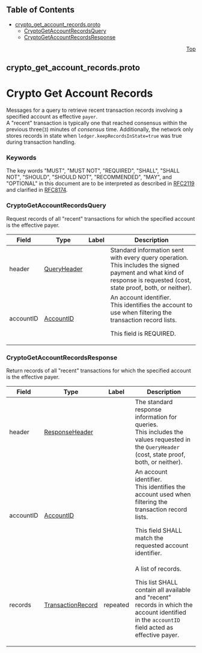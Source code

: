 ## Table of Contents

- [crypto_get_account_records.proto](#crypto_get_account_records-proto)
    - [CryptoGetAccountRecordsQuery](#proto-CryptoGetAccountRecordsQuery)
    - [CryptoGetAccountRecordsResponse](#proto-CryptoGetAccountRecordsResponse)
  



<a name="crypto_get_account_records-proto"></a>
<p align="right"><a href="#top">Top</a></p>

## crypto_get_account_records.proto
# Crypto Get Account Records
Messages for a query to retrieve recent transaction records involving a
specified account as effective `payer`.<br/>
A "recent" transaction is typically one that reached consensus within
the previous three(`3`) minutes of _consensus_ time. Additionally, the
network only stores records in state when
`ledger.keepRecordsInState=true` was true during transaction handling.

### Keywords
The key words "MUST", "MUST NOT", "REQUIRED", "SHALL", "SHALL NOT",
"SHOULD", "SHOULD NOT", "RECOMMENDED", "MAY", and "OPTIONAL" in this
document are to be interpreted as described in
[RFC2119](https://www.ietf.org/rfc/rfc2119) and clarified in
[RFC8174](https://www.ietf.org/rfc/rfc8174).


<a name="proto-CryptoGetAccountRecordsQuery"></a>

### CryptoGetAccountRecordsQuery
Request records of all "recent" transactions for which the specified
account is the effective payer.


| Field | Type | Label | Description |
| ----- | ---- | ----- | ----------- |
| header | [QueryHeader](#proto-QueryHeader) |  | Standard information sent with every query operation.<br/> This includes the signed payment and what kind of response is requested (cost, state proof, both, or neither). |
| accountID | [AccountID](#proto-AccountID) |  | An account identifier.<br/> This identifies the account to use when filtering the transaction record lists. <p> This field is REQUIRED. |






<a name="proto-CryptoGetAccountRecordsResponse"></a>

### CryptoGetAccountRecordsResponse
Return records of all "recent" transactions for which the specified
account is the effective payer.


| Field | Type | Label | Description |
| ----- | ---- | ----- | ----------- |
| header | [ResponseHeader](#proto-ResponseHeader) |  | The standard response information for queries.<br/> This includes the values requested in the `QueryHeader` (cost, state proof, both, or neither). |
| accountID | [AccountID](#proto-AccountID) |  | An account identifier.<br/> This identifies the account used when filtering the transaction record lists. <p> This field SHALL match the requested account identifier. |
| records | [TransactionRecord](#proto-TransactionRecord) | repeated | A list of records. <p> This list SHALL contain all available and "recent" records in which the account identified in the `accountID` field acted as effective payer. |





 <!-- end messages -->

 <!-- end enums -->

 <!-- end HasExtensions -->

 <!-- end services -->




